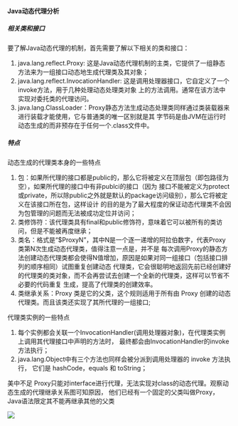 #### Java动态代理分析

##### 相关类和接口
要了解Java动态代理的机制，首先需要了解以下相关的类和接口：
1. java.lang.reflect.Proxy: 这是Java动态代理机制的主类，它提供了一组静态方法来为一组接口动态地生成代理类及其对象；
2. java.lang.reflect.InvocationHandler: 这是调用处理器接口，它自定义了一个invoke方法，用于几种处理动态处理类对象
上的方法调用。通常在该方法中实现对委托类的代理访问。
3. java.lang.ClassLoader：Proxy静态方法生成动态处理类同样通过类装载器来进行装载才能使用，它与普通类的唯一区别就是其
字节码是由JVM在运行时动态生成的而非预存在于任何一个.class文件中。

##### 特点
动态生成的代理类本身的一些特点
1. 包：如果所代理的接口都是public的，那么它将被定义在顶层包（即包路径为空），如果所代理的接口中有非publci的接口（因为
接口不能被定义为protect或private，所以除public之外就是默认的package访问级别），那么它将被定义在该接口所在包，这样设计
的目的是为了最大程度的保证动态代理类不会因为包管理的问题而无法被成功定位并访问；
2. 类修饰符：该代理类具有final和public修饰符，意味着它可以被所有的类访问，但是不能被再度继承；
3. 类名：格式是“$ProxyN”，其中N是一个逐一递增的阿拉伯数字，代表Proxy类第N次生成动态代理类，值得注意一点是，并不是
每次调用Proxy的静态方法创建动态代理类都会使得N值增加，原因是如果对同一组接口（包括接口排列的顺序相同）试图重复创建动态
代理类，它会很聪明地返回先前已经创建好的代理类的类对象，而不会再尝试去创建一个全新的代理类，这样可以节省不必要的代码重复
生成，提高了代理类的创建效率。
4. 类继承关系：Proxy 类是它的父类，这个规则适用于所有由 Proxy 创建的动态代理类。而且该类还实现了其所代理的一组接口;

代理类实例的一些特点
1. 每个实例都会关联一个InvocationHandler(调用处理器对象)，在代理类实例上调用其代理接口中声明的方法时，
最终都会由InvocationHandler的invoke方法执行；
2. java.lang.Object中有三个方法也同样会被分派到调用处理器的 invoke 方法执行，
它们是 hashCode，equals 和 toString；

美中不足
Proxy只能对interface进行代理，无法实现对class的动态代理。观察动态生成的代理继承关系图可知原因，
他们已经有一个固定的父类叫做Proxy，Java语法限定其不能再继承其他的父类

![](C:\Users\hexi\Pictures\20170412201807733.png)